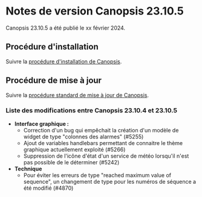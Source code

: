 # Notes de version Canopsis 23.10.5

Canopsis 23.10.5 a été publié le xx février 2024.

## Procédure d'installation

Suivre la [procédure d'installation de Canopsis](../guide-administration/installation/index.md).

## Procédure de mise à jour

Suivre la [procédure standard de mise à jour de Canopsis](../guide-administration/mise-a-jour/index.md).

### Liste des modifications entre Canopsis 23.10.4 et 23.10.5

*  **Interface graphique :**
    * Correction d'un bug qui empêchait la création d'un modèle de widget de type "colonnes des alarmes" (#5255)
    * Ajout de variables handlebars permettant de connaitre le thème graphique actuellement exploité (#5266)
    * Suppression de l'icône d'état d'un service de météo lorsqu'il n'est pas possible de le déterminer (#5242)
*  **Technique**
    * Pour éviter les erreurs de type "reached maximum value of sequence", un changement de type pour les numéros de séquence a été modifié (#4870)

